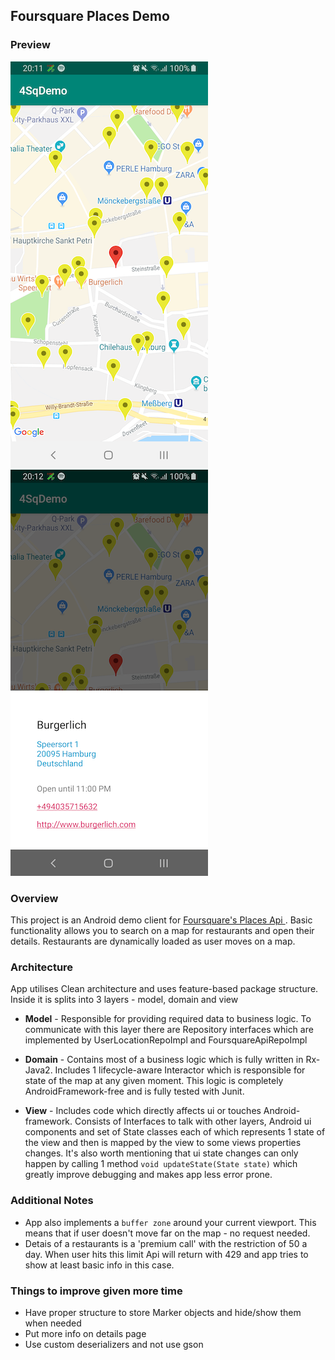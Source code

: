 ##  Foursquare Places Demo

### Preview

<p float="left">
  <img src="screenshot1.png" width="316" />
  <img src="screenshot2.png" width="316" /> 
</p>

### Overview
This project is an Android demo client for [Foursquare's Places Api ](https://developer.foursquare.com/docs).
Basic functionality allows you to search on a map for restaurants and open their details. Restaurants are dynamically loaded as user moves on a map.



### Architecture
App utilises Clean architecture and uses feature-based package structure.
Inside it is splits into 3 layers - model, domain and view


*  **Model** -  Responsible for providing required data to business logic. To communicate with this layer there are Repository interfaces which are implemented by UserLocationRepoImpl and FoursquareApiRepoImpl

*  **Domain** -  Contains most of a business logic which is fully written in Rx-Java2. Includes 1 lifecycle-aware Interactor which is responsible for state of the map at any given moment. This logic is completely AndroidFramework-free and is fully tested with Junit.

*  **View** -  Includes code which directly affects ui or touches Android-framework. Consists of Interfaces to talk with other layers, Android ui components and set of State classes each of which represents 1 state of the view and then is mapped by the view to some views properties changes. It's also worth mentioning that ui state changes can only happen by calling 1 method `void updateState(State state)` which greatly improve debugging and makes app less error prone.

### Additional Notes
* App also implements a `buffer zone` around your current viewport. This means that if user doesn't move far on the map - no request needed.
* Detais of a restaurants is a 'premium call' with the restriction of 50 a day. When user hits this limit Api will return with 429 and app tries to show at least basic info in this case.

### Things to improve given more time
* Have proper structure to store Marker objects and hide/show them when needed
* Put more info on details page
* Use custom deserializers and not use gson
